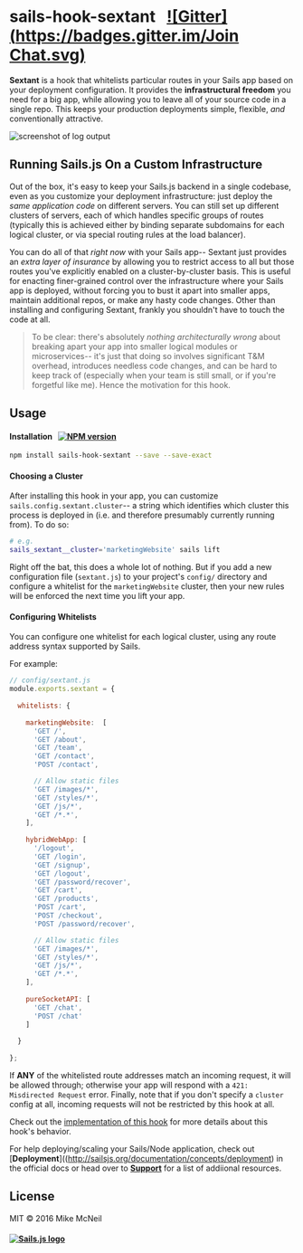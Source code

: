 # sails-hook-sextant  &nbsp;  [![Gitter](https://badges.gitter.im/Join Chat.svg)](https://gitter.im/balderdashy/sails?utm_source=badge&utm_medium=badge&utm_campaign=pr-badge&utm_content=badge)

**Sextant** is a hook that whitelists particular routes in your Sails app based on your deployment configuration.  It provides the **infrastructural freedom** you need for a big app, while allowing you to leave all of your source code in a single repo.  This keeps your production deployments simple, flexible, _and_ conventionally attractive.

![screenshot of log output](http://i.imgur.com/vzA5C6H.png)

## Running Sails.js On a Custom Infrastructure

Out of the box, it's easy to keep your Sails.js backend in a single codebase, even as you customize your deployment infrastructure:  just deploy the _same application code_ on different servers.  You can still set up different clusters of servers, each of which handles specific groups of routes (typically this is achieved either by binding separate subdomains for each logical cluster, or via special routing rules at the load balancer).

You can do all of that _right now_ with your Sails app-- Sextant just provides an _extra layer of insurance_ by allowing you to restrict access to all but those routes you've explicitly enabled on a cluster-by-cluster basis.  This is useful for enacting finer-grained control over the infrastructure where your Sails app is deployed, without forcing you to bust it apart into smaller apps, maintain additional repos, or make any hasty code changes.  Other than installing and configuring Sextant, frankly you shouldn't have to touch the code at all.

> To be clear: there's absolutely _nothing architecturally wrong_ about breaking apart your app into smaller logical modules or microservices-- it's just that doing so involves significant T&M overhead, introduces needless code changes, and can be hard to keep track of (especially when your team is still small, or if you're forgetful like me).  Hence the motivation for this hook.



## Usage

#### Installation &nbsp; [![NPM version](https://badge.fury.io/js/sails-hook-sextant.svg)](http://badge.fury.io/js/sails-hook-sextant)

```sh
npm install sails-hook-sextant --save --save-exact
```

#### Choosing a Cluster

After installing this hook in your app, you can customize `sails.config.sextant.cluster`-- a string which identifies which cluster this process is deployed in
(i.e. and therefore presumably currently running from).  To do so:

```bash
# e.g.
sails_sextant__cluster='marketingWebsite' sails lift
```

Right off the bat, this does a whole lot of nothing.  But if you add a new configuration file (`sextant.js`) to your project's `config/` directory and configure a whitelist for the `marketingWebsite` cluster, then your new rules will be enforced the next time you lift your app.


#### Configuring Whitelists

You can configure one whitelist for each logical cluster, using any route address syntax supported by Sails.

For example:

```javascript
// config/sextant.js
module.exports.sextant = {
  
  whitelists: {
  
    marketingWebsite:  [
      'GET /',
      'GET /about',
      'GET /team',
      'GET /contact',
      'POST /contact',

      // Allow static files
      'GET /images/*',
      'GET /styles/*',
      'GET /js/*',
      'GET /*.*',
    ],
    
    hybridWebApp: [
      '/logout',
      'GET /login',
      'GET /signup',
      'GET /logout',
      'GET /password/recover',
      'GET /cart',
      'GET /products',
      'POST /cart',
      'POST /checkout',
      'POST /password/recover',

      // Allow static files
      'GET /images/*',
      'GET /styles/*',
      'GET /js/*',
      'GET /*.*',
    ],
    
    pureSocketAPI: [
      'GET /chat',
      'POST /chat'
    ]
    
  }
  
};
```


If **ANY** of the whitelisted route addresses match an incoming request, it will be allowed through; otherwise your app will respond with a `421: Misdirected Request` error.  Finally, note that if you don't specify a `cluster` config at all, incoming requests will not be restricted by this hook at all.

Check out the [implementation of this hook](./index.js) for more details about this hook's behavior.

For help deploying/scaling your Sails/Node application, check out [**Deployment**]((http://sailsjs.org/documentation/concepts/deployment) in the official docs or head over to [**Support**](http://sailsjs.org/support) for a list of addiional resources.


## License

MIT &copy; 2016 Mike McNeil

<h4>
<a href="http://sailsjs.org"><img alt="Sails.js logo" src="http://balderdashy.github.io/sails/images/logo.png" title="Sextant (a hook for Sails.js)"/></a>
</h4>
